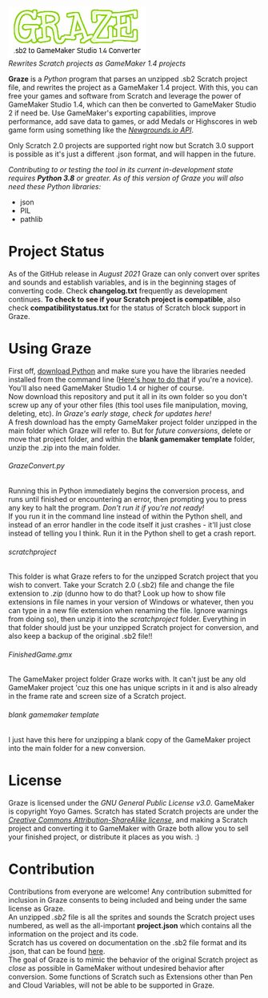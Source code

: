 ![Graze Logo](https://github.com/Dungeonation/graze/blob/main/grazelogo.png)  
*Rewrites Scratch projects as GameMaker 1.4 projects*  
  
**Graze** is a *Python* program that parses an unzipped .sb2 Scratch project file, and rewrites the project as a GameMaker 1.4 project. With this, you can free your games and software from Scratch and leverage the power of GameMaker Studio 1.4, which can then be converted to GameMaker Studio 2 if need be. Use GameMaker's exporting capabilities, improve performance, add save data to games, or add Medals or Highscores in web game form using something like the [*Newgrounds.io API*](https://www.newgrounds.io/). 

Only Scratch 2.0 projects are supported right now but Scratch 3.0 support is possible as it's just a different .json format, and will happen in the future.

*Contributing to or testing the tool in its current in-development state requires **Python 3.8** or greater. As of this version of Graze you will also need these Python libraries:*  
* json
* PIL
* pathlib

# Project Status
As of the GitHub release in *August 2021* Graze can only convert over sprites and sounds and establish variables, and is in the beginning stages of converting code. Check **changelog.txt** frequently as development continues. **To check to see if your Scratch project is compatible**, also check **compatibilitystatus.txt** for the status of Scratch block support in Graze.

# Using Graze

First off, [download Python](https://www.python.org/) and make sure you have the libraries needed installed from the command line ([Here's how to do that](https://docs.python.org/3/installing/index.html) if you're a novice). You'll also need GameMaker Studio 1.4 or higher of course.  
Now download this repository and put it all in its own folder so you don't screw up any of your other files (this tool uses file manipulation, moving, deleting, etc). *In Graze's early stage, check for updates here!*  
A fresh download has the empty GameMaker project folder unzipped in the main folder which Graze will refer to. But for *future conversions*, delete or move that project folder, and within the **blank gamemaker template** folder, unzip the .zip into the main folder.
###### GrazeConvert.py  
Running this in Python immediately begins the conversion process, and runs until finished or encountering an error, then prompting you to press any key to halt the program. *Don't run it if you're not ready!*  
If you run it in the command line instead of within the Python shell, and instead of an error handler in the code itself it just crashes - it'll just close instead of telling you I think. Run it in the Python shell to get a crash report.
###### scratchproject  
This folder is what Graze refers to for the unzipped Scratch project that you wish to convert. Take your Scratch 2.0 (.sb2) file and change the file extension to *.zip* (dunno how to do that? Look up how to show file extensions in file names in your version of Windows or whatever, then you can type in a new file extension when renaming the file. Ignore warnings from doing so), then unzip it into the *scratchproject* folder. Everything in that folder should just be your unzipped Scratch project for conversion, and also keep a backup of the original .sb2 file!!
###### FinishedGame.gmx
The GameMaker project folder Graze works with. It can't just be any old GameMaker project 'cuz this one has unique scripts in it and is also already in the frame rate and screen size of a Scratch project.
###### blank gamemaker template
I just have this here for unzipping a blank copy of the GameMaker project into the main folder for a new conversion.

# License
Graze is licensed under the *GNU General Public License v3.0*. GameMaker is copyright Yoyo Games. Scratch has stated Scratch projects are under the *[Creative Commons Attribution-ShareAlike license](https://creativecommons.org/licenses/by-sa/2.0/deed.en)*, and making a Scratch project and converting it to GameMaker with Graze both allow you to sell your finished project, or distribute it places as you wish. :)

# Contribution

Contributions from everyone are welcome! Any contribution submitted for inclusion in Graze consents to being included and being under the same license as Graze.  
An unzipped *.sb2* file is all the sprites and sounds the Scratch project uses numbered, as well as the all-important **project.json** which contains all the information on the project and its code.  
Scratch has us covered on documentation on the .sb2 file format and its .json, that can be found [here](https://en.scratch-wiki.info/wiki/Scratch_File_Format_(2.0)).  
The goal of Graze is to mimic the behavior of the original Scratch project as *close* as possible in GameMaker without undesired behavior after conversion. Some functions of Scratch such as Extensions other than Pen and Cloud Variables, will not be able to be supported in Graze.
